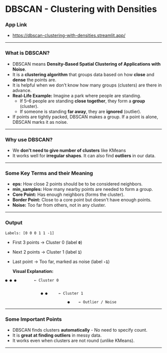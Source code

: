 # DBSCAN - Clustering with Densities
### App Link
- https://dbscan-clustering-with-densities.streamlit.app/
---
### What is DBSCAN?
- DBSCAN means **Density-Based Spatial Clustering of Applications with Noise**.
- It is a **clustering algorithm** that groups data based on how **close** and **dense** the points are.
- It is helpful when we don’t know how many groups (clusters) are there in advance.
- **Real-Life Example:** Imagine a park where people are standing.
  - If 5–6 people are standing **close together**, they form a **group** (cluster).
  - If someone is standing **far away**, they are **ignored** (outlier).
- If points are tightly packed, DBSCAN makes a group. If a point is alone, DBSCAN marks it as noise.
---
### Why use DBSCAN?
- We **don't need to give number of clusters** like KMeans
- It works well for **irregular shapes**. It can also find **outliers** in our data.
---
### Some Key Terms and their Meaning
- **eps:** How close 2 points should be to be considered neighbors.
- **min_samples:** How many nearby points are needed to form a group.
- **Core Point:** Has enough neighbors (forms the cluster).
- **Border Point:** Close to a core point but doesn't have enough points.
- **Noise:** Too far from others, not in any cluster.
---
### Output
`Labels: [0 0 0 1 1 -1]`
- First 3 points → Cluster 0 (label **`0`**)
- Next 2 points → Cluster 1 (label **`1`**)
- Last point → Too far, marked as noise (label **`-1`**)

  **Visual Explanation:**
```
● ● ●        ← Cluster 0  
         

                ● ●     ← Cluster 1  

                            ●    ← Outlier / Noise
```

---
### Some Important Points
- DBSCAN finds clusters **automatically** - No need to specify count.
- It is **great at finding outliers** in messy data.
- It works even when clusters are not round (unlike KMeans).
---
